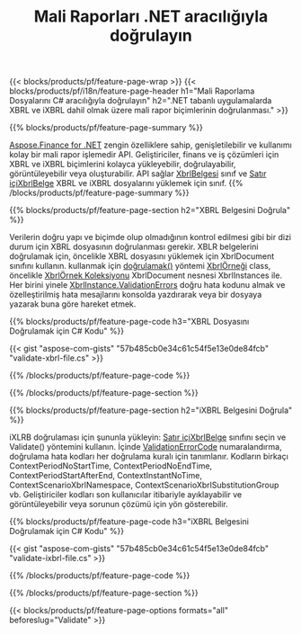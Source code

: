 ﻿---
title: Mali Raporları .NET aracılığıyla doğrulayın
url: /tr/net/validate/
description:  .NET kitaplığı aracılığıyla XBRL ve iXBRL dosyalarındaki mali raporları doğrulamak için C# kodu.
---
{{< blocks/products/pf/feature-page-wrap >}}
{{< blocks/products/pf/i18n/feature-page-header h1="Mali Raporlama Dosyalarını C# aracılığıyla doğrulayın" h2=".NET tabanlı uygulamalarda XBRL ve iXBRL dahil olmak üzere mali rapor biçimlerinin doğrulanması." >}}

{{% blocks/products/pf/feature-page-summary %}}

[Aspose.Finance for .NET](https://products.aspose.com/finance/net/) zengin özelliklere sahip, genişletilebilir ve kullanımı kolay bir mali rapor işlemedir API. Geliştiriciler, finans ve iş çözümleri için XBRL ve iXBRL biçimlerini kolayca yükleyebilir, doğrulayabilir, görüntüleyebilir veya oluşturabilir. API sağlar [XbrlBelgesi](https://apireference.aspose.com/finance/net/aspose.finance.xbrl/xbrldocument) sınıf ve  [Satır içiXbrlBelge](https://apireference.aspose.com/finance/net/aspose.finance.xbrl.inline/inlinexbrldocument) XBRL ve iXBRL dosyalarını yüklemek için sınıf.
{{% /blocks/products/pf/feature-page-summary %}}

{{% blocks/products/pf/feature-page-section h2="XBRL Belgesini Doğrula" %}}

Verilerin doğru yapı ve biçimde olup olmadığının kontrol edilmesi gibi bir dizi durum için XBRL dosyasının doğrulanması gerekir. XBLR belgelerini doğrulamak için, öncelikle XBRL dosyasını yüklemek için XbrlDocument sınıfını kullanın. kullanmak için [doğrulamak()](https://apireference.aspose.com/finance/net/aspose.finance.xbrl/xbrlinstance/methods/validate) yöntemi [XbrlÖrneği](https://apireference.aspose.com/finance/net/aspose.finance.xbrl/xbrlinstance) class, öncelikle [XbrlÖrnek Koleksiyonu](https://apireference.aspose.com/finance/net/aspose.finance.xbrl/xbrlinstancecollection) XbrlDocument nesnesi XbrlInstances ile. Her birini yinele [XbrlInstance.ValidationErrors](https://apireference.aspose.com/finance/net/aspose.finance.xbrl/xbrlinstance/properties/validationerrors) doğru hata kodunu almak ve özelleştirilmiş hata mesajlarını konsolda yazdırarak veya bir dosyaya yazarak buna göre hareket etmek.

{{% blocks/products/pf/feature-page-code h3="XBRL Dosyasını Doğrulamak için C# Kodu" %}}

{{< gist "aspose-com-gists" "57b485cb0e34c61c54f5e13e0de84fcb" "validate-xbrl-file.cs" >}} 

{{% /blocks/products/pf/feature-page-code %}}

{{% /blocks/products/pf/feature-page-section %}}

{{% blocks/products/pf/feature-page-section h2="iXBRL Belgesini Doğrula" %}}

iXLRB doğrulaması için şununla yükleyin: [Satır içiXbrlBelge](https://apireference.aspose.com/finance/net/aspose.finance.xbrl.inline/inlinexbrldocument) sınıfını seçin ve Validate() yöntemini kullanın. İçinde [ValidationErrorCode](https://apireference.aspose.com/finance/net/aspose.finance.xbrl.validator/validationerrorcode) numaralandırma, doğrulama hata kodları her doğrulama kuralı için tanımlanır. Kodların birkaçı ContextPeriodNoStartTime, ContextPeriodNoEndTime, ContextPeriodStartAfterEnd, ContextInstantNoTime, ContextScenarioXbrlNamespace, ContextScenarioXbrlSubstitutionGroup vb. Geliştiriciler kodları son kullanıcılar itibariyle ayıklayabilir ve görüntüleyebilir veya sorunun çözümü için yön gösterebilir.

{{% blocks/products/pf/feature-page-code h3="iXBRL Belgesini Doğrulamak için C# Kodu" %}}

{{< gist "aspose-com-gists" "57b485cb0e34c61c54f5e13e0de84fcb" "validate-ixbrl-file.cs" >}}

{{% /blocks/products/pf/feature-page-code %}}

{{% /blocks/products/pf/feature-page-section %}}

{{< blocks/products/pf/feature-page-options formats="all" beforeslug="Validate" >}}